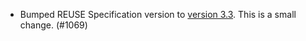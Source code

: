 - Bumped REUSE Specification version to
  [version 3.3](https://reuse.software/spec-3.3). This is a small change.
  (#1069)
